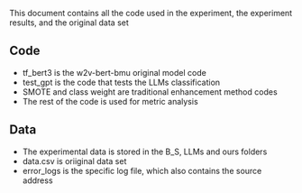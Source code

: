 This document contains all the code used in the experiment, the experiment results, and the original data set

## Code
+ tf_bert3 is the w2v-bert-bmu original model code
+ test_gpt is the code that tests the LLMs classification
+ SMOTE and class weight are traditional enhancement method codes
+ The rest of the code is used for metric analysis

## Data
+ The experimental data is stored in the B_S, LLMs and ours folders
+ data.csv is oriiginal data set
+ error_logs is the specific log file, which also contains the source address

